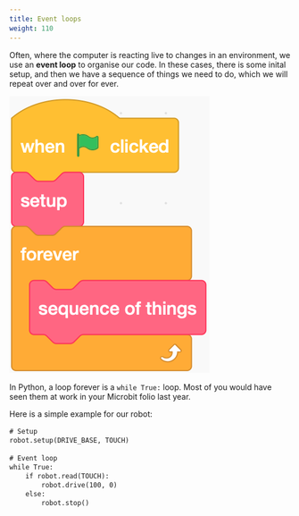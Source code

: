 ```yaml
---
title: Event loops
weight: 110
---
```


Often, where the computer is reacting live to changes in an environment, we use an **event loop** to organise our code. In these cases, there is some inital setup, and then we have a sequence of things we need to do, which we will repeat over and over for ever.

![A simple event loop in Scratch.](eventLoop.png)

In Python, a loop forever is a `while True:` loop. Most of you would have seen them at work in your Microbit folio last year.

Here is a simple example for our robot:

```python{linenos=true}
# Setup
robot.setup(DRIVE_BASE, TOUCH)

# Event loop
while True:
    if robot.read(TOUCH):
        robot.drive(100, 0)
    else:
        robot.stop()
```
